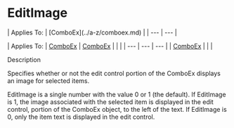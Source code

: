 




<h1 class="heading"><span class="name">EditImage</span></h1>
| Applies To: | [ComboEx](../a-z/comboex.md) |
| --- | ---  |

| Applies To: | [ComboEx](../a-z/comboex.md) | [ComboEx](../a-z/comboex.md) |  |  |
| --- | --- | ---  |
| [ComboEx](../a-z/comboex.md) |  |  |


Description


Specifies whether or not the edit control portion of the ComboEx displays an image for selected items.


EditImage is a single number with the value 0 or 1 (the default). If EditImage is 1, the image associated with the selected item is displayed in the edit control, portion of the ComboEx object, to the left of the text. If EditImage is 0, only the item text is displayed in the edit control.



